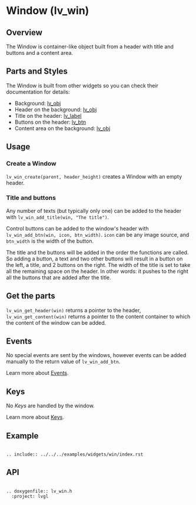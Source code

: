 ```eval_rst
```
# Window (lv_win)

## Overview

The Window is container-like object built from a header with title and buttons and a content area.

## Parts and Styles
The Window is built from other widgets so you can check their documentation for details:
- Background: [lv_obj](/widgets/obj)
- Header on the background: [lv_obj](/widgets/obj)
- Title on the header: [lv_label](/widgets/core/label)
- Buttons on the header: [lv_btn](/widgets/core/btn)
- Content area on the background: [lv_obj](/widgets/obj)


## Usage

### Create a Window

`lv_win_create(parent, header_height)` creates a Window with an empty header.

### Title and buttons

Any number of texts (but typically only one) can be added to the header with `lv_win_add_title(win, "The title")`.

Control buttons can be added to the window's header with `lv_win_add_btn(win, icon, btn_width)`. `icon` can be any image source, and `btn_width` is the width of the button.

The title and the buttons will be added in the order the functions are called. So adding a button, a text and two other buttons will result in a button on the left, a title, and 2 buttons on the right.
The width of the title is set to take all the remaining space on the header. In other words: it pushes to the right all the buttons that are added after the title.

## Get the parts
`lv_win_get_header(win)` returns a pointer to the header, `lv_win_get_content(win)` returns a pointer to the content container to which the content of the window can be added.

## Events
No special events are sent by the windows, however events can be added manually to the return value of `lv_win_add_btn`.

Learn more about [Events](/overview/event).

## Keys
No *Keys* are handled by the window.

Learn more about [Keys](/overview/indev).


## Example

```eval_rst

.. include:: ../../../examples/widgets/win/index.rst

```


## API

```eval_rst

.. doxygenfile:: lv_win.h
  :project: lvgl

```
